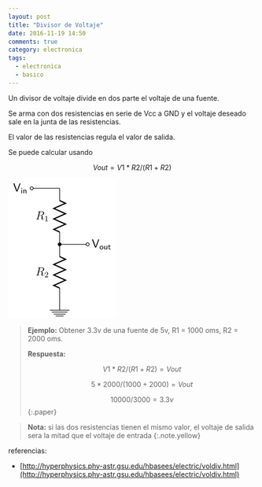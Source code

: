 ```yaml
---
layout: post
title: "Divisor de Voltaje"
date: 2016-11-19 14:50
comments: true
category: electronica
tags:
  - electronica
  - basico
---
```


Un divisor de voltaje divide en dos parte el voltaje de una fuente.

Se arma con dos resistencias en serie de Vcc a GND y el voltaje deseado sale en la junta de las resistencias.

El valor de las resistencias regula el valor de salida.

Se puede calcular usando

$$ Vout = V1*R2/(R1+R2) $$

![divisor de voltaje](/assets/img/posts/voltaje_divider.png)

> **Ejemplo:** Obtener 3.3v de una fuente de 5v, R1 = 1000 oms, R2 = 2000 oms.
>
> **Respuesta:**
>
> $$ V1*R2/(R1+R2) = Vout $$
>
> $$ 5*2000/(1000 + 2000) = Vout $$
>
> $$ 10000/3000 = 3.3v $$
{:.paper}

> **Nota:** si las dos resistencias tienen el mismo valor, el voltaje de salida sera la mitad que el voltaje de entrada
{:.note.yellow}

referencias:
* [http://hyperphysics.phy-astr.gsu.edu/hbasees/electric/voldiv.html](http://hyperphysics.phy-astr.gsu.edu/hbasees/electric/voldiv.html)

